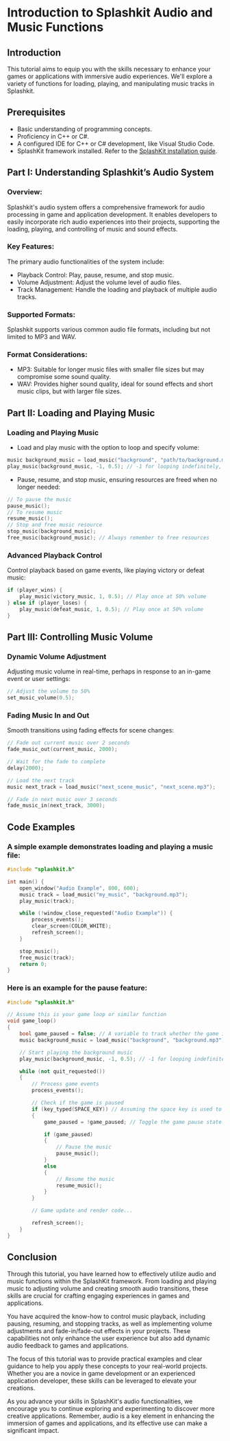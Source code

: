 # Introduction to Splashkit Audio and Music Functions
## Introduction
This tutorial aims to equip you with the skills necessary to enhance your games or applications with immersive audio experiences. We'll explore a variety of functions for loading, playing, and manipulating music tracks in Splashkit.

## Prerequisites
- Basic understanding of programming concepts.
- Proficiency in C++ or C#.
- A configured IDE for C++ or C# development, like Visual Studio Code.
- SplashKit framework installed. Refer to the [SplashKit installation guide](https://splashkit.io/installation/).

## Part I: Understanding Splashkit’s Audio System
### Overview:
Splashkit's audio system offers a comprehensive framework for audio processing in game and application development. It enables developers to easily incorporate rich audio experiences into their projects, supporting the loading, playing, and controlling of music and sound effects.

### Key Features:
The primary audio functionalities of the system include:
- Playback Control: Play, pause, resume, and stop music.
- Volume Adjustment: Adjust the volume level of audio files.
- Track Management: Handle the loading and playback of multiple audio tracks.

### Supported Formats:
Splashkit supports various common audio file formats, including but not limited to MP3 and WAV.

### Format Considerations:
- MP3: Suitable for longer music files with smaller file sizes but may compromise some sound quality.
- WAV: Provides higher sound quality, ideal for sound effects and short music clips, but with larger file sizes.

## Part II: Loading and Playing Music
### Loading and Playing Music
- Load and play music with the option to loop and specify volume:
```cpp
music background_music = load_music("background", "path/to/background.mp3");
play_music(background_music, -1, 0.5); // -1 for looping indefinitely, 1 for looping only once
```

- Pause, resume, and stop music, ensuring resources are freed when no longer needed:
```cpp
// To pause the music
pause_music();
// To resume music
resume_music();
// Stop and free music resource
stop_music(background_music);
free_music(background_music); // Always remember to free resources
```

### Advanced Playback Control
Control playback based on game events, like playing victory or defeat music:
```cpp
if (player_wins) {
    play_music(victory_music, 1, 0.5); // Play once at 50% volume
} else if (player_loses) {
    play_music(defeat_music, 1, 0.5); // Play once at 50% volume
}
```

## Part III: Controlling Music Volume
### Dynamic Volume Adjustment
Adjusting music volume in real-time, perhaps in response to an in-game event or user settings:
```cpp
// Adjust the volume to 50%
set_music_volume(0.5);
```

### Fading Music In and Out
Smooth transitions using fading effects for scene changes:
```cpp
// Fade out current music over 2 seconds
fade_music_out(current_music, 2000);

// Wait for the fade to complete
delay(2000);

// Load the next track
music next_track = load_music("next_scene_music", "next_scene.mp3");

// Fade in next music over 3 seconds
fade_music_in(next_track, 3000);
```

## Code Examples
### A simple example demonstrates loading and playing a music file:
```cpp
#include "splashkit.h"

int main() {
    open_window("Audio Example", 800, 600);
    music track = load_music("my_music", "background.mp3");
    play_music(track);

    while (!window_close_requested("Audio Example")) {
        process_events();
        clear_screen(COLOR_WHITE);
        refresh_screen();
    }

    stop_music();
    free_music(track);
    return 0;
}
```

### Here is an example for the pause feature:
```cpp
#include "splashkit.h"

// Assume this is your game loop or similar function
void game_loop()
{
    bool game_paused = false; // A variable to track whether the game is paused
    music background_music = load_music("background", "background.mp3");

    // Start playing the background music
    play_music(background_music, -1, 0.5); // -1 for looping indefinitely, 0.5 is the volume

    while (not quit_requested())
    {
        // Process game events
        process_events();

        // Check if the game is paused
        if (key_typed(SPACE_KEY)) // Assuming the space key is used to pause and resume the game
        {
            game_paused = !game_paused; // Toggle the game pause state

            if (game_paused)
            {
                // Pause the music
                pause_music();
            }
            else
            {
                // Resume the music
                resume_music();
            }
        }

        // Game update and render code...

        refresh_screen();
    }
}
```

## Conclusion
Through this tutorial, you have learned how to effectively utilize audio and music functions within the SplashKit framework. From loading and playing music to adjusting volume and creating smooth audio transitions, these skills are crucial for crafting engaging experiences in games and applications.

You have acquired the know-how to control music playback, including pausing, resuming, and stopping tracks, as well as implementing volume adjustments and fade-in/fade-out effects in your projects. These capabilities not only enhance the user experience but also add dynamic audio feedback to games and applications.

The focus of this tutorial was to provide practical examples and clear guidance to help you apply these concepts to your real-world projects. Whether you are a novice in game development or an experienced application developer, these skills can be leveraged to elevate your creations.

As you advance your skills in SplashKit's audio functionalities, we encourage you to continue exploring and experimenting to discover more creative applications. Remember, audio is a key element in enhancing the immersion of games and applications, and its effective use can make a significant impact.
